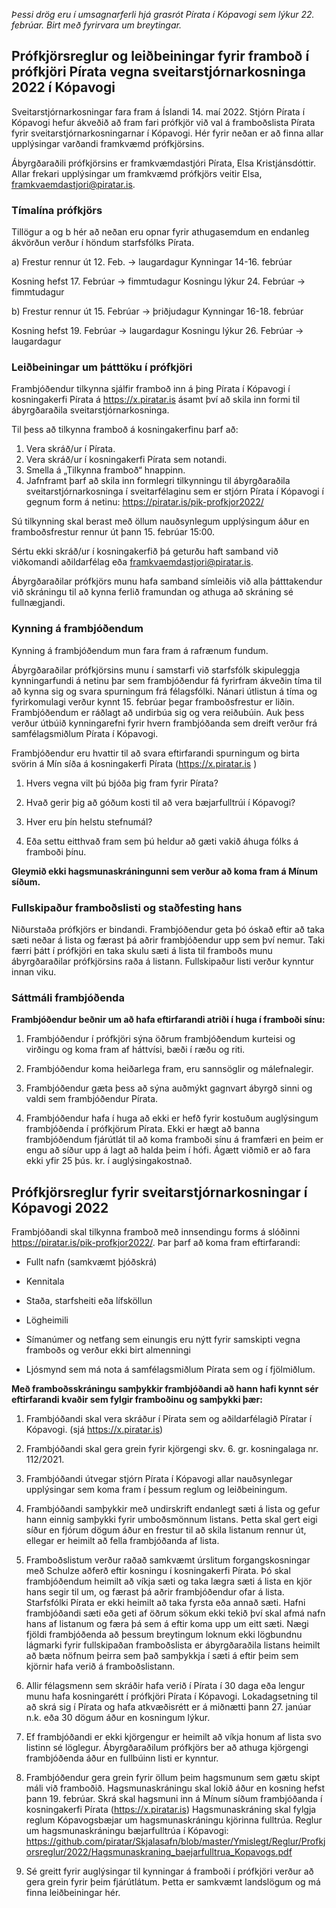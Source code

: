 *Þessi drög eru í umsagnarferli hjá grasrót Pírata í Kópavogi sem lýkur 22. febrúar. Birt með fyrirvara um breytingar.*

## Prófkjörsreglur og leiðbeiningar fyrir framboð í prófkjöri Pírata vegna sveitarstjórnarkosninga 2022 í Kópavogi

Sveitarstjórnarkosningar fara fram á Íslandi 14. maí 2022. Stjórn Pírata í Kópavogi hefur ákveðið að fram fari prófkjör við val á framboðslista Pírata fyrir sveitarstjórnarkosningarnar í Kópavogi. Hér fyrir neðan er að finna allar upplýsingar varðandi framkvæmd prófkjörsins.

Ábyrgðaraðili prófkjörsins er framkvæmdastjóri Pírata, Elsa Kristjánsdóttir. Allar frekari upplýsingar um framkvæmd prófkjörs veitir Elsa, framkvaemdastjori@piratar.is.


### Tímalína prófkjörs

Tillögur a og b hér að neðan eru opnar fyrir athugasemdum en endanleg ákvörðun verður í höndum starfsfólks Pírata.

a)
Frestur rennur út 12. Feb. → laugardagur Kynningar 14-16. febrúar

Kosning hefst 17. Febrúar → fimmtudagur Kosningu lýkur 24. Febrúar → fimmtudagur

b)
Frestur rennur út 15. Febrúar → þriðjudagur Kynningar 16-18. febrúar

Kosning hefst 19. Febrúar → laugardagur Kosningu lýkur 26. Febrúar → laugardagur

### Leiðbeiningar um þátttöku í prófkjöri
Frambjóðendur tilkynna sjálfir framboð inn á þing Pírata í Kópavogi í kosningakerfi Pírata á https://x.piratar.is ásamt því að skila inn formi til ábyrgðaraðila sveitarstjórnarkosninga.

Til þess að tilkynna framboð á kosningakerfinu þarf að:

1. Vera skráð/ur í Pírata.
2. Vera skráð/ur í kosningakerfi Pírata sem notandi.
3. Smella á „Tilkynna framboð“ hnappinn.
4. Jafnframt þarf að skila inn formlegri tilkynningu til  ábyrgðaraðila sveitarstjórnarkosninga í sveitarfélaginu sem er stjórn Pírata í Kópavogi í gegnum form á netinu: https://piratar.is/pik-profkjor2022/

Sú tilkynning skal berast með öllum nauðsynlegum upplýsingum áður en framboðsfrestur rennur út þann 15. febrúar 15:00.

Sértu ekki skráð/ur í kosningakerfið þá geturðu haft samband við viðkomandi aðildarfélag eða framkvaemdastjori@piratar.is.

Ábyrgðaraðilar prófkjörs munu hafa samband símleiðis við alla þátttakendur við skráningu til að kynna ferlið framundan og athuga að skráning sé fullnægjandi.
 
### Kynning á frambjóðendum

Kynning á frambjóðendum mun fara fram á rafrænum fundum.

Ábyrgðaraðilar prófkjörsins munu í samstarfi við starfsfólk skipuleggja kynningarfundi á netinu þar sem frambjóðendur fá fyrirfram ákveðin tíma til að kynna sig og svara spurningum frá félagsfólki. Nánari útlistun á tíma og fyrirkomulagi verður kynnt 15. febrúar þegar framboðsfrestur er liðin. Frambjóðendum er ráðlagt að undirbúa sig og vera reiðubúin. Auk þess verður útbúið kynningarefni fyrir hvern frambjóðanda sem dreift verður frá samfélagsmiðlum Pírata í Kópavogi.

Frambjóðendur eru hvattir til að svara eftirfarandi spurningum og birta svörin á Mín síða á kosningakerfi Pírata (https://x.piratar.is )

1. Hvers vegna vilt þú bjóða þig fram fyrir Pírata?

2. Hvað gerir þig að góðum kosti til að vera bæjarfulltrúi í Kópavogi?

3. Hver eru þín helstu stefnumál?

4. Eða settu eitthvað fram sem þú heldur að gæti vakið áhuga fólks á framboði þínu.

**Gleymið ekki hagsmunaskráningunni sem verður að koma fram á Mínum síðum.**

### Fullskipaður framboðslisti og staðfesting hans

Niðurstaða prófkjörs er bindandi. Frambjóðendur geta þó óskað eftir að taka sæti neðar á lista og færast þá aðrir frambjóðendur upp sem því nemur. Taki færri þátt í prófkjöri en taka skulu sæti á lista til framboðs munu ábyrgðaraðilar prófkjörsins raða á listann. Fullskipaður listi verður kynntur innan viku.

### Sáttmáli frambjóðenda

**Frambjóðendur beðnir um að hafa eftirfarandi atriði í huga í framboði sínu:**

1. Frambjóðendur í prófkjöri sýna öðrum frambjóðendum kurteisi og virðingu og koma fram af háttvísi, bæði í ræðu og riti.

2. Frambjóðendur koma heiðarlega fram, eru sannsöglir og málefnalegir.

3. Frambjóðendur gæta þess að sýna auðmýkt gagnvart ábyrgð sinni og valdi sem frambjóðendur Pírata.

4. Frambjóðendur hafa í huga að ekki er hefð fyrir kostuðum auglýsingum frambjóðenda í prófkjörum Pírata. Ekki er hægt að banna frambjóðendum fjárútlát til að koma framboði sínu á framfæri en þeim er engu að síður upp á lagt að halda þeim í hófi. Ágætt viðmið er að fara ekki yfir 25 þús. kr. í auglýsingakostnað.

## Prófkjörsreglur fyrir sveitarstjórnarkosningar í Kópavogi 2022

Frambjóðandi skal tilkynna framboð með innsendingu forms á slóðinni https://piratar.is/pik-profkjor2022/. Þar þarf að koma fram eftirfarandi:

* Fullt nafn (samkvæmt þjóðskrá)

* Kennitala

* Staða, starfsheiti eða lífsköllun

* Lögheimili

* Símanúmer og netfang sem einungis eru nýtt fyrir samskipti vegna framboðs og verður ekki birt almenningi

* Ljósmynd sem má nota á samfélagsmiðlum Pírata sem og í fjölmiðlum.
 
**Með framboðsskráningu samþykkir frambjóðandi að hann hafi kynnt sér eftirfarandi kvaðir sem fylgir framboðinu og samþykki þær:**

1. Frambjóðandi skal vera skráður í Pírata sem og aðildarfélagið Píratar í Kópavogi. (sjá https://x.piratar.is)

2. Frambjóðandi skal gera grein fyrir kjörgengi skv. 6. gr. kosningalaga nr. 112/2021.

3. Frambjóðandi útvegar stjórn Pírata í Kópavogi allar nauðsynlegar upplýsingar sem koma fram í þessum reglum og leiðbeiningum.

4. Frambjóðandi samþykkir með undirskrift endanlegt sæti á lista og gefur hann einnig samþykki fyrir umboðsmönnum listans. Þetta skal gert eigi síður en fjórum dögum áður en frestur til að skila listanum rennur út, ellegar er heimilt að fella frambjóðanda af lista.

5. Framboðslistum verður raðað samkvæmt úrslitum forgangskosningar með Schulze aðferð eftir kosningu í kosningakerfi Pírata. Þó skal frambjóðendum heimilt að víkja sæti og taka lægra sæti á lista en kjör hans segir til um, og færast þá aðrir frambjóðendur ofar á lista. Starfsfólki Pírata er ekki heimilt að taka fyrsta eða annað sæti. Hafni frambjóðandi sæti eða geti af öðrum sökum ekki tekið því skal afmá nafn hans af listanum og færa þá sem á eftir koma upp um eitt sæti. Nægi fjöldi frambjóðenda að þessum breytingum loknum ekki lögbundnu lágmarki fyrir fullskipaðan framboðslista er ábyrgðaraðila listans heimilt að bæta nöfnum þeirra sem það samþykkja í sæti á eftir þeim sem kjörnir hafa verið á framboðslistann.

6. Allir félagsmenn sem skráðir hafa verið í Pírata í 30 daga eða lengur munu hafa kosningarétt í prófkjöri Pírata í Kópavogi. Lokadagsetning til að skrá sig í Pírata og hafa atkvæðisrétt er á miðnætti þann 27. janúar n.k. eða 30 dögum áður en kosningum lýkur.

7. Ef frambjóðandi er ekki kjörgengur er heimilt að víkja honum af lista svo listinn sé löglegur. Ábyrgðaraðilum prófkjörs ber að athuga kjörgengi frambjóðenda áður en fullbúinn listi er kynntur.

8. Frambjóðendur gera grein fyrir öllum þeim hagsmunum sem gætu skipt máli við framboðið. Hagsmunaskráningu skal lokið áður en kosning hefst þann 19. febrúar. Skrá skal hagsmuni inn á Mínum síðum frambjóðanda í kosningakerfi Pírata (https://x.piratar.is) Hagsmunaskráning skal fylgja reglum Kópavogsbæjar um hagsmunaskráningu kjörinna fulltrúa.
Reglur um hagsmunaskráningu bæjarfulltrúa í Kópavogi: https://github.com/piratar/Skjalasafn/blob/master/Ymislegt/Reglur/Profkjorsreglur/2022/Hagsmunaskraning_baejarfulltrua_Kopavogs.pdf

9. Sé greitt fyrir auglýsingar til kynningar á framboði í prófkjöri verður að gera grein fyrir þeim fjárútlátum. Þetta er samkvæmt landslögum og má finna leiðbeiningar hér.

